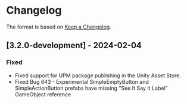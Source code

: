 # Changelog

The format is based on [Keep a Changelog](https://keepachangelog.com/en/1.1.0/).

## [3.2.0-development] - 2024-02-04

### Fixed

* Fixed support for UPM package publishing in the Unity Asset Store.
* Fixed Bug 643 - Experimental SimpleEmptyButton and SimpleActionButton prefabs have missing "See It Say It Label" GameObject reference